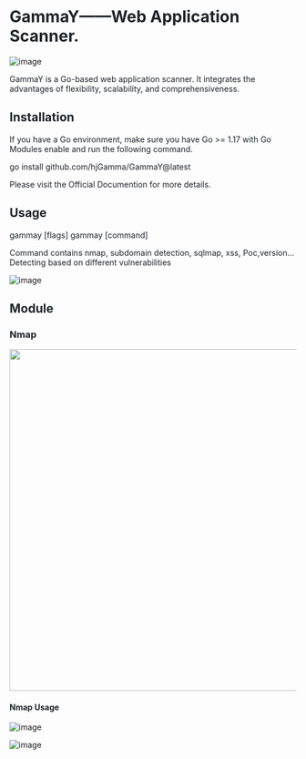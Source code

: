 <h1 id="cd6addd0"><font style="color:rgb(31, 35, 40);">GammaY——Web Application Scanner.</font></h1>

![image](https://github.com/user-attachments/assets/c18a2208-096b-453a-af2b-9b49efa79afa)

<font style="color:rgb(31, 35, 40);">  
</font><font style="color:rgb(31, 35, 40);">GammaY is a Go-based web application scanner. It integrates the advantages of flexibility, scalability, and comprehensiveness.</font>

<h2 id="installation"><font style="color:rgb(31, 35, 40);">Installation</font></h2>
<font style="color:rgb(31, 35, 40);">If you have a Go environment, make sure you have Go >= 1.17 with Go Modules enable and run the following command.</font>

<font style="color:rgb(31, 35, 40);">go install github.com/hjGamma/GammaY@latest</font>

<font style="color:rgb(31, 35, 40);">Please visit the Official Documention for more details.</font>

<h2 id="usage"><font style="color:rgb(31, 35, 40);">Usage</font></h2>
<font style="color:rgb(31, 35, 40);">gammay [flags] gammay [command]</font>

<font style="color:rgb(31, 35, 40);">Command contains nmap, subdomain detection, sqlmap, xss, Poc,version... Detecting based on different vulnerabilities</font>

![image](https://github.com/user-attachments/assets/533c3764-b939-48eb-b0b0-a6fea02933c1)


<h2 id="installation"><font style="color:rgb(31, 35, 40);">Module</font></h2>

<h3 id="installation"><font style="color:rgb(31, 35, 40);">Nmap</font></h3>

<img src="https://github.com/user-attachments/assets/debe9c93-4fed-4eac-9f29-0592ab7d0355" width="600" />



<h4 id="installation"><font style="color:rgb(31, 35, 40);">Nmap Usage</font></h4>

![image](https://github.com/user-attachments/assets/18f2f01b-048c-4221-bdd5-98b3c1e88b30)


![image](https://github.com/user-attachments/assets/40b2bfe2-c0ee-40a9-98c7-d8a612510305)


